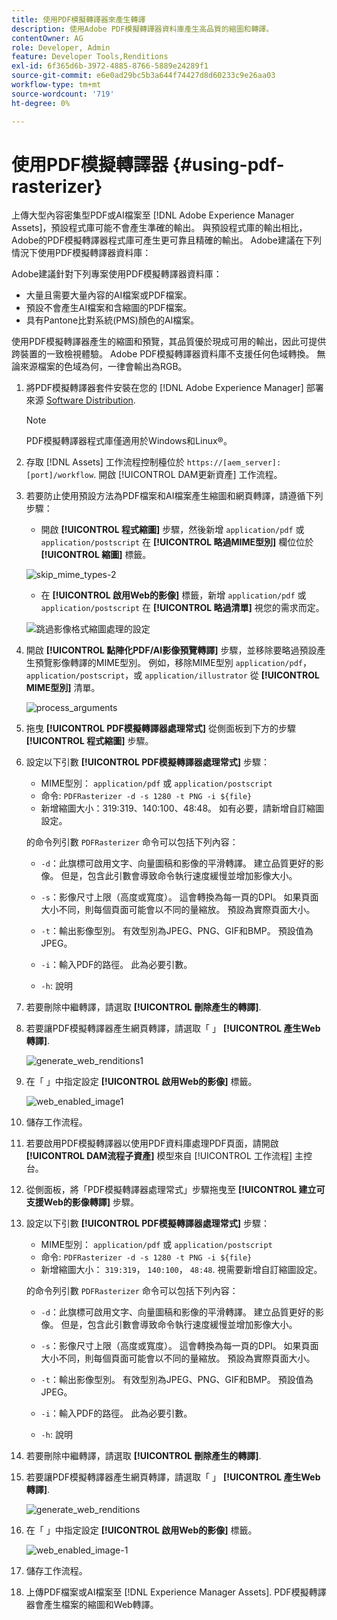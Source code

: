 ```yaml
---
title: 使用PDF模擬轉譯器來產生轉譯
description: 使用Adobe PDF模擬轉譯器資料庫產生高品質的縮圖和轉譯。
contentOwner: AG
role: Developer, Admin
feature: Developer Tools,Renditions
exl-id: 6f365d6b-3972-4885-8766-5889e24289f1
source-git-commit: e6e0ad29bc5b3a644f74427d8d60233c9e26aa03
workflow-type: tm+mt
source-wordcount: '719'
ht-degree: 0%

---
```


# 使用PDF模擬轉譯器 {#using-pdf-rasterizer}

上傳大型內容密集型PDF或AI檔案至 [!DNL Adobe Experience Manager Assets]，預設程式庫可能不會產生準確的輸出。 與預設程式庫的輸出相比，Adobe的PDF模擬轉譯器程式庫可產生更可靠且精確的輸出。 Adobe建議在下列情況下使用PDF模擬轉譯器資料庫：

Adobe建議針對下列專案使用PDF模擬轉譯器資料庫：

* 大量且需要大量內容的AI檔案或PDF檔案。
* 預設不會產生AI檔案和含縮圖的PDF檔案。
* 具有Pantone比對系統(PMS)顏色的AI檔案。

使用PDF模擬轉譯器產生的縮圖和預覽，其品質優於現成可用的輸出，因此可提供跨裝置的一致檢視體驗。 Adobe PDF模擬轉譯器資料庫不支援任何色域轉換。 無論來源檔案的色域為何，一律會輸出為RGB。

1. 將PDF模擬轉譯器套件安裝在您的 [!DNL Adobe Experience Manager] 部署來源 [Software Distribution](https://experience.adobe.com/#/downloads/content/software-distribution/en/aem.html?package=/content/software-distribution/en/details.html/content/dam/aem/public/adobe/packages/cq650/product/assets/aem-assets-pdf-rasterizer-pkg-4.6.zip).

   >[!NOTE]
   >
   >PDF模擬轉譯器程式庫僅適用於Windows和Linux®。

1. 存取 [!DNL Assets] 工作流程控制檯位於 `https://[aem_server]:[port]/workflow`. 開啟 [!UICONTROL DAM更新資產] 工作流程。

1. 若要防止使用預設方法為PDF檔案和AI檔案產生縮圖和網頁轉譯，請遵循下列步驟：

   * 開啟 **[!UICONTROL 程式縮圖]** 步驟，然後新增 `application/pdf` 或 `application/postscript` 在 **[!UICONTROL 略過MIME型別]** 欄位位於 **[!UICONTROL 縮圖]** 標籤。

   ![skip_mime_types-2](assets/skip_mime_types-2.png)

   * 在 **[!UICONTROL 啟用Web的影像]** 標籤，新增 `application/pdf` 或 `application/postscript` 在 **[!UICONTROL 略過清單]** 視您的需求而定。

   ![跳過影像格式縮圖處理的設定](assets/web_enabled_imageskiplist.png)

1. 開啟 **[!UICONTROL 點陣化PDF/AI影像預覽轉譯]** 步驟，並移除要略過預設產生預覽影像轉譯的MIME型別。 例如，移除MIME型別 `application/pdf`， `application/postscript`，或 `application/illustrator` 從 **[!UICONTROL MIME型別]** 清單。

   ![process_arguments](assets/process_arguments.png)

1. 拖曳 **[!UICONTROL PDF模擬轉譯器處理常式]** 從側面板到下方的步驟 **[!UICONTROL 程式縮圖]** 步驟。
1. 設定以下引數 **[!UICONTROL PDF模擬轉譯器處理常式]** 步驟：

   * MIME型別： `application/pdf` 或 `application/postscript`
   * 命令: `PDFRasterizer -d -s 1280 -t PNG -i ${file}`
   * 新增縮圖大小：319:319、140:100、48:48。 如有必要，請新增自訂縮圖設定。

   的命令列引數 `PDFRasterizer` 命令可以包括下列內容：

   * `-d`：此旗標可啟用文字、向量圖稿和影像的平滑轉譯。 建立品質更好的影像。 但是，包含此引數會導致命令執行速度緩慢並增加影像大小。

   * `-s`：影像尺寸上限（高度或寬度）。 這會轉換為每一頁的DPI。 如果頁面大小不同，則每個頁面可能會以不同的量縮放。 預設為實際頁面大小。

   * `-t`：輸出影像型別。 有效型別為JPEG、PNG、GIF和BMP。 預設值為JPEG。

   * `-i`：輸入PDF的路徑。 此為必要引數。

   * `-h`: 說明

1. 若要刪除中繼轉譯，請選取 **[!UICONTROL 刪除產生的轉譯]**.
1. 若要讓PDF模擬轉譯器產生網頁轉譯，請選取「 」 **[!UICONTROL 產生Web轉譯]**.

   ![generate_web_renditions1](assets/generate_web_renditions1.png)

1. 在「 」中指定設定 **[!UICONTROL 啟用Web的影像]** 標籤。

   ![web_enabled_image1](assets/web_enabled_image1.png)

1. 儲存工作流程。
1. 若要啟用PDF模擬轉譯器以使用PDF資料庫處理PDF頁面，請開啟 **[!UICONTROL DAM流程子資產]** 模型來自 [!UICONTROL 工作流程] 主控台。
1. 從側面板，將「PDF模擬轉譯器處理常式」步驟拖曳至 **[!UICONTROL 建立可支援Web的影像轉譯]** 步驟。
1. 設定以下引數 **[!UICONTROL PDF模擬轉譯器處理常式]** 步驟：

   * MIME型別： `application/pdf` 或 `application/postscript`
   * 命令: `PDFRasterizer -d -s 1280 -t PNG -i ${file}`
   * 新增縮圖大小： `319:319`， `140:100`， `48:48`. 視需要新增自訂縮圖設定。

   的命令列引數 `PDFRasterizer` 命令可以包括下列內容：

   * `-d`：此旗標可啟用文字、向量圖稿和影像的平滑轉譯。 建立品質更好的影像。 但是，包含此引數會導致命令執行速度緩慢並增加影像大小。

   * `-s`：影像尺寸上限（高度或寬度）。 這會轉換為每一頁的DPI。 如果頁面大小不同，則每個頁面可能會以不同的量縮放。 預設為實際頁面大小。

   * `-t`：輸出影像型別。 有效型別為JPEG、PNG、GIF和BMP。 預設值為JPEG。

   * `-i`：輸入PDF的路徑。 此為必要引數。

   * `-h`: 說明

1. 若要刪除中繼轉譯，請選取 **[!UICONTROL 刪除產生的轉譯]**.
1. 若要讓PDF模擬轉譯器產生網頁轉譯，請選取「 」 **[!UICONTROL 產生Web轉譯]**.

   ![generate_web_renditions](assets/generate_web_renditions.png)

1. 在「 」中指定設定 **[!UICONTROL 啟用Web的影像]** 標籤。

   ![web_enabled_image-1](assets/web_enabled_image-1.png)

1. 儲存工作流程。
1. 上傳PDF檔案或AI檔案至 [!DNL Experience Manager Assets]. PDF模擬轉譯器會產生檔案的縮圖和Web轉譯。
